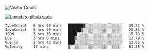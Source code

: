 ![Visitor Count](https://profile-counter.glitch.me/Lpmvb/count.svg)

[![Lpmvb's github stats](https://github-readme-stats.vercel.app/api?username=lpmvb&show_icons=true&title_color=fff&icon_color=79ff97&text_color=9f9f9f&bg_color=151515)](https://github.com/anuraghazra/github-readme-stats)

<!--
Here are some ideas to get you started:

- 🔭 I’m currently working on ...
- 🌱 I’m currently learning ...
- 👯 I’m looking to collaborate on ...
- 🤔 I’m looking for help with ...
- 💬 Ask me about ...
- 📫 How to reach me: ...
- 😄 Pronouns: ...
- ⚡ Fun fact: ...
-->

<!--START_SECTION:waka-->

```text
TypeScript   6 hrs 49 mins   ███████▓░░░░░░░░░░░░░░░░░   30.27 %
JavaScript   5 hrs 49 mins   ██████▒░░░░░░░░░░░░░░░░░░   25.85 %
JSON         3 hrs 33 mins   ████░░░░░░░░░░░░░░░░░░░░░   15.78 %
Lua          3 hrs 6 mins    ███▒░░░░░░░░░░░░░░░░░░░░░   13.79 %
Vue.js       2 hrs 43 mins   ███░░░░░░░░░░░░░░░░░░░░░░   12.05 %
Velocity     17 mins         ▒░░░░░░░░░░░░░░░░░░░░░░░░   01.28 %
```

<!--END_SECTION:waka-->
